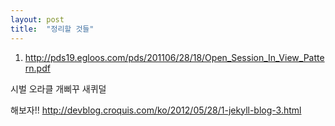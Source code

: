 ```yaml
---
layout: post
title:  "정리할 것들"
---
```


1. http://pds19.egloos.com/pds/201106/28/18/Open_Session_In_View_Pattern.pdf

시벌 오라클 개삐꾸 새퀴덜

해보자!!
http://devblog.croquis.com/ko/2012/05/28/1-jekyll-blog-3.html
